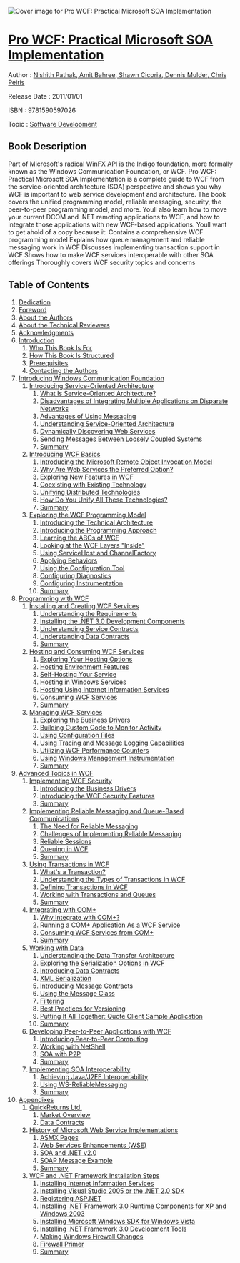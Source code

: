 ![Cover image for Pro WCF: Practical Microsoft SOA Implementation](https://imgdetail.ebookreading.net/cover/cover/software_development/EB9781590597026.jpg)

[Pro WCF: Practical Microsoft SOA Implementation](https://ebookreading.net/view/book/Pro+WCF%3A+Practical+Microsoft+SOA+Implementation-EB9781590597026_1.html "Pro WCF: Practical Microsoft SOA Implementation")
====================================================================================================================

Author : [Nishith Pathak](https://ebookreading.net/search/author/Nishith+Pathak),[ Amit Bahree](https://ebookreading.net/search/author/+Amit+Bahree),[ Shawn Cicoria](https://ebookreading.net/search/author/+Shawn+Cicoria),[ Dennis Mulder](https://ebookreading.net/search/author/+Dennis+Mulder),[ Chris Peiris](https://ebookreading.net/search/author/+Chris+Peiris)

Release Date : 2011/01/01

ISBN : 9781590597026

Topic : [Software Development](https://ebookreading.net/search/category/software-development)

Book Description
-----------------

Part of Microsoft's radical WinFX API is the Indigo foundation, more formally known as the Windows Communication Foundation, or WCF. Pro WCF: Practical Microsoft SOA Implementation is a complete guide to WCF from the service-oriented architecture (SOA) perspective and shows you why WCF is important to web service development and architecture.
The book covers the unified programming model, reliable messaging, security, the peer-to-peer programming model, and more. Youll also learn how to move your current DCOM and .NET remoting applications to WCF, and how to integrate those applications with new WCF-based applications. Youll want to get ahold of a copy because it:
Contains a comprehensive WCF programming model
Explains how queue management and reliable messaging work in WCF
Discusses implementing transaction support in WCF
Shows how to make WCF services interoperable with other SOA offerings
Thoroughly covers WCF security topics and concerns
              
Table of Contents
-----------------

1. [Dedication](https://ebookreading.net/view/book/Pro+WCF%3A+Practical+Microsoft+SOA+Implementation-EB9781590597026_1.html)
1. [Foreword](https://ebookreading.net/view/book/Pro+WCF%3A+Practical+Microsoft+SOA+Implementation-EB9781590597026_2.html)
1. [About the Authors](https://ebookreading.net/view/book/Pro+WCF%3A+Practical+Microsoft+SOA+Implementation-EB9781590597026_3.html)
1. [About the Technical Reviewers](https://ebookreading.net/view/book/Pro+WCF%3A+Practical+Microsoft+SOA+Implementation-EB9781590597026_4.html)
1. [Acknowledgments](https://ebookreading.net/view/book/Pro+WCF%3A+Practical+Microsoft+SOA+Implementation-EB9781590597026_5.html)
1. [Introduction](https://ebookreading.net/view/book/Pro+WCF%3A+Practical+Microsoft+SOA+Implementation-EB9781590597026_6.html)
    1. [Who This Book Is For](https://ebookreading.net/view/book/Pro+WCF%3A+Practical+Microsoft+SOA+Implementation-EB9781590597026_7.html)
    1. [How This Book Is Structured](https://ebookreading.net/view/book/Pro+WCF%3A+Practical+Microsoft+SOA+Implementation-EB9781590597026_8.html)
    1. [Prerequisites](https://ebookreading.net/view/book/Pro+WCF%3A+Practical+Microsoft+SOA+Implementation-EB9781590597026_9.html)
    1. [Contacting the Authors](https://ebookreading.net/view/book/Pro+WCF%3A+Practical+Microsoft+SOA+Implementation-EB9781590597026_10.html)
1. [Introducing Windows Communication Foundation](https://ebookreading.net/view/book/Pro+WCF%3A+Practical+Microsoft+SOA+Implementation-EB9781590597026_11.html)
    1. [Introducing Service-Oriented Architecture](https://ebookreading.net/view/book/Pro+WCF%3A+Practical+Microsoft+SOA+Implementation-EB9781590597026_12.html)
        1. [What Is Service-Oriented Architecture?](https://ebookreading.net/view/book/Pro+WCF%3A+Practical+Microsoft+SOA+Implementation-EB9781590597026_13.html)
        1. [Disadvantages of Integrating Multiple Applications on Disparate Networks](https://ebookreading.net/view/book/Pro+WCF%3A+Practical+Microsoft+SOA+Implementation-EB9781590597026_14.html)
        1. [Advantages of Using Messaging](https://ebookreading.net/view/book/Pro+WCF%3A+Practical+Microsoft+SOA+Implementation-EB9781590597026_15.html)
        1. [Understanding Service-Oriented Architecture](https://ebookreading.net/view/book/Pro+WCF%3A+Practical+Microsoft+SOA+Implementation-EB9781590597026_16.html)
        1. [Dynamically Discovering Web Services](https://ebookreading.net/view/book/Pro+WCF%3A+Practical+Microsoft+SOA+Implementation-EB9781590597026_17.html)
        1. [Sending Messages Between Loosely Coupled Systems](https://ebookreading.net/view/book/Pro+WCF%3A+Practical+Microsoft+SOA+Implementation-EB9781590597026_18.html)
        1. [Summary](https://ebookreading.net/view/book/Pro+WCF%3A+Practical+Microsoft+SOA+Implementation-EB9781590597026_19.html)
    1. [Introducing WCF Basics](https://ebookreading.net/view/book/Pro+WCF%3A+Practical+Microsoft+SOA+Implementation-EB9781590597026_20.html)
        1. [Introducing the Microsoft Remote Object Invocation Model](https://ebookreading.net/view/book/Pro+WCF%3A+Practical+Microsoft+SOA+Implementation-EB9781590597026_21.html)
        1. [Why Are Web Services the Preferred Option?](https://ebookreading.net/view/book/Pro+WCF%3A+Practical+Microsoft+SOA+Implementation-EB9781590597026_22.html)
        1. [Exploring New Features in WCF](https://ebookreading.net/view/book/Pro+WCF%3A+Practical+Microsoft+SOA+Implementation-EB9781590597026_23.html)
        1. [Coexisting with Existing Technology](https://ebookreading.net/view/book/Pro+WCF%3A+Practical+Microsoft+SOA+Implementation-EB9781590597026_24.html)
        1. [Unifying Distributed Technologies](https://ebookreading.net/view/book/Pro+WCF%3A+Practical+Microsoft+SOA+Implementation-EB9781590597026_25.html)
        1. [How Do You Unify All These Technologies?](https://ebookreading.net/view/book/Pro+WCF%3A+Practical+Microsoft+SOA+Implementation-EB9781590597026_26.html)
        1. [Summary](https://ebookreading.net/view/book/Pro+WCF%3A+Practical+Microsoft+SOA+Implementation-EB9781590597026_27.html)
    1. [Exploring the WCF Programming Model](https://ebookreading.net/view/book/Pro+WCF%3A+Practical+Microsoft+SOA+Implementation-EB9781590597026_28.html)
        1. [Introducing the Technical Architecture](https://ebookreading.net/view/book/Pro+WCF%3A+Practical+Microsoft+SOA+Implementation-EB9781590597026_29.html)
        1. [Introducing the Programming Approach](https://ebookreading.net/view/book/Pro+WCF%3A+Practical+Microsoft+SOA+Implementation-EB9781590597026_30.html)
        1. [Learning the ABCs of WCF](https://ebookreading.net/view/book/Pro+WCF%3A+Practical+Microsoft+SOA+Implementation-EB9781590597026_31.html)
        1. [Looking at the WCF Layers &quot;Inside&quot;](https://ebookreading.net/view/book/Pro+WCF%3A+Practical+Microsoft+SOA+Implementation-EB9781590597026_32.html)
        1. [Using ServiceHost and ChannelFactory](https://ebookreading.net/view/book/Pro+WCF%3A+Practical+Microsoft+SOA+Implementation-EB9781590597026_33.html)
        1. [Applying Behaviors](https://ebookreading.net/view/book/Pro+WCF%3A+Practical+Microsoft+SOA+Implementation-EB9781590597026_34.html)
        1. [Using the Configuration Tool](https://ebookreading.net/view/book/Pro+WCF%3A+Practical+Microsoft+SOA+Implementation-EB9781590597026_35.html)
        1. [Configuring Diagnostics](https://ebookreading.net/view/book/Pro+WCF%3A+Practical+Microsoft+SOA+Implementation-EB9781590597026_36.html)
        1. [Configuring Instrumentation](https://ebookreading.net/view/book/Pro+WCF%3A+Practical+Microsoft+SOA+Implementation-EB9781590597026_37.html)
        1. [Summary](https://ebookreading.net/view/book/Pro+WCF%3A+Practical+Microsoft+SOA+Implementation-EB9781590597026_38.html)
1. [Programming with WCF](https://ebookreading.net/view/book/Pro+WCF%3A+Practical+Microsoft+SOA+Implementation-EB9781590597026_39.html)
    1. [Installing and Creating WCF Services](https://ebookreading.net/view/book/Pro+WCF%3A+Practical+Microsoft+SOA+Implementation-EB9781590597026_40.html)
        1. [Understanding the Requirements](https://ebookreading.net/view/book/Pro+WCF%3A+Practical+Microsoft+SOA+Implementation-EB9781590597026_41.html)
        1. [Installing the .NET 3.0 Development Components](https://ebookreading.net/view/book/Pro+WCF%3A+Practical+Microsoft+SOA+Implementation-EB9781590597026_42.html)
        1. [Understanding Service Contracts](https://ebookreading.net/view/book/Pro+WCF%3A+Practical+Microsoft+SOA+Implementation-EB9781590597026_43.html)
        1. [Understanding Data Contracts](https://ebookreading.net/view/book/Pro+WCF%3A+Practical+Microsoft+SOA+Implementation-EB9781590597026_44.html)
        1. [Summary](https://ebookreading.net/view/book/Pro+WCF%3A+Practical+Microsoft+SOA+Implementation-EB9781590597026_45.html)
    1. [Hosting and Consuming WCF Services](https://ebookreading.net/view/book/Pro+WCF%3A+Practical+Microsoft+SOA+Implementation-EB9781590597026_46.html)
        1. [Exploring Your Hosting Options](https://ebookreading.net/view/book/Pro+WCF%3A+Practical+Microsoft+SOA+Implementation-EB9781590597026_47.html)
        1. [Hosting Environment Features](https://ebookreading.net/view/book/Pro+WCF%3A+Practical+Microsoft+SOA+Implementation-EB9781590597026_48.html)
        1. [Self-Hosting Your Service](https://ebookreading.net/view/book/Pro+WCF%3A+Practical+Microsoft+SOA+Implementation-EB9781590597026_49.html)
        1. [Hosting in Windows Services](https://ebookreading.net/view/book/Pro+WCF%3A+Practical+Microsoft+SOA+Implementation-EB9781590597026_50.html)
        1. [Hosting Using Internet Information Services](https://ebookreading.net/view/book/Pro+WCF%3A+Practical+Microsoft+SOA+Implementation-EB9781590597026_51.html)
        1. [Consuming WCF Services](https://ebookreading.net/view/book/Pro+WCF%3A+Practical+Microsoft+SOA+Implementation-EB9781590597026_52.html)
        1. [Summary](https://ebookreading.net/view/book/Pro+WCF%3A+Practical+Microsoft+SOA+Implementation-EB9781590597026_53.html)
    1. [Managing WCF Services](https://ebookreading.net/view/book/Pro+WCF%3A+Practical+Microsoft+SOA+Implementation-EB9781590597026_54.html)
        1. [Exploring the Business Drivers](https://ebookreading.net/view/book/Pro+WCF%3A+Practical+Microsoft+SOA+Implementation-EB9781590597026_55.html)
        1. [Building Custom Code to Monitor Activity](https://ebookreading.net/view/book/Pro+WCF%3A+Practical+Microsoft+SOA+Implementation-EB9781590597026_56.html)
        1. [Using Configuration Files](https://ebookreading.net/view/book/Pro+WCF%3A+Practical+Microsoft+SOA+Implementation-EB9781590597026_57.html)
        1. [Using Tracing and Message Logging Capabilities](https://ebookreading.net/view/book/Pro+WCF%3A+Practical+Microsoft+SOA+Implementation-EB9781590597026_58.html)
        1. [Utilizing WCF Performance Counters](https://ebookreading.net/view/book/Pro+WCF%3A+Practical+Microsoft+SOA+Implementation-EB9781590597026_59.html)
        1. [Using Windows Management Instrumentation](https://ebookreading.net/view/book/Pro+WCF%3A+Practical+Microsoft+SOA+Implementation-EB9781590597026_60.html)
        1. [Summary](https://ebookreading.net/view/book/Pro+WCF%3A+Practical+Microsoft+SOA+Implementation-EB9781590597026_61.html)
1. [Advanced Topics in WCF](https://ebookreading.net/view/book/Pro+WCF%3A+Practical+Microsoft+SOA+Implementation-EB9781590597026_62.html)
    1. [Implementing WCF Security](https://ebookreading.net/view/book/Pro+WCF%3A+Practical+Microsoft+SOA+Implementation-EB9781590597026_63.html)
        1. [Introducing the Business Drivers](https://ebookreading.net/view/book/Pro+WCF%3A+Practical+Microsoft+SOA+Implementation-EB9781590597026_64.html)
        1. [Introducing the WCF Security Features](https://ebookreading.net/view/book/Pro+WCF%3A+Practical+Microsoft+SOA+Implementation-EB9781590597026_65.html)
        1. [Summary](https://ebookreading.net/view/book/Pro+WCF%3A+Practical+Microsoft+SOA+Implementation-EB9781590597026_66.html)
    1. [Implementing Reliable Messaging and Queue-Based Communications](https://ebookreading.net/view/book/Pro+WCF%3A+Practical+Microsoft+SOA+Implementation-EB9781590597026_67.html)
        1. [The Need for Reliable Messaging](https://ebookreading.net/view/book/Pro+WCF%3A+Practical+Microsoft+SOA+Implementation-EB9781590597026_68.html)
        1. [Challenges of Implementing Reliable Messaging](https://ebookreading.net/view/book/Pro+WCF%3A+Practical+Microsoft+SOA+Implementation-EB9781590597026_69.html)
        1. [Reliable Sessions](https://ebookreading.net/view/book/Pro+WCF%3A+Practical+Microsoft+SOA+Implementation-EB9781590597026_70.html)
        1. [Queuing in WCF](https://ebookreading.net/view/book/Pro+WCF%3A+Practical+Microsoft+SOA+Implementation-EB9781590597026_71.html)
        1. [Summary](https://ebookreading.net/view/book/Pro+WCF%3A+Practical+Microsoft+SOA+Implementation-EB9781590597026_72.html)
    1. [Using Transactions in WCF](https://ebookreading.net/view/book/Pro+WCF%3A+Practical+Microsoft+SOA+Implementation-EB9781590597026_73.html)
        1. [What&#39;s a Transaction?](https://ebookreading.net/view/book/Pro+WCF%3A+Practical+Microsoft+SOA+Implementation-EB9781590597026_74.html)
        1. [Understanding the Types of Transactions in WCF](https://ebookreading.net/view/book/Pro+WCF%3A+Practical+Microsoft+SOA+Implementation-EB9781590597026_75.html)
        1. [Defining Transactions in WCF](https://ebookreading.net/view/book/Pro+WCF%3A+Practical+Microsoft+SOA+Implementation-EB9781590597026_76.html)
        1. [Working with Transactions and Queues](https://ebookreading.net/view/book/Pro+WCF%3A+Practical+Microsoft+SOA+Implementation-EB9781590597026_77.html)
        1. [Summary](https://ebookreading.net/view/book/Pro+WCF%3A+Practical+Microsoft+SOA+Implementation-EB9781590597026_78.html)
    1. [Integrating with COM+](https://ebookreading.net/view/book/Pro+WCF%3A+Practical+Microsoft+SOA+Implementation-EB9781590597026_79.html)
        1. [Why Integrate with COM+?](https://ebookreading.net/view/book/Pro+WCF%3A+Practical+Microsoft+SOA+Implementation-EB9781590597026_80.html)
        1. [Running a COM+ Application As a WCF Service](https://ebookreading.net/view/book/Pro+WCF%3A+Practical+Microsoft+SOA+Implementation-EB9781590597026_81.html)
        1. [Consuming WCF Services from COM+](https://ebookreading.net/view/book/Pro+WCF%3A+Practical+Microsoft+SOA+Implementation-EB9781590597026_82.html)
        1. [Summary](https://ebookreading.net/view/book/Pro+WCF%3A+Practical+Microsoft+SOA+Implementation-EB9781590597026_83.html)
    1. [Working with Data](https://ebookreading.net/view/book/Pro+WCF%3A+Practical+Microsoft+SOA+Implementation-EB9781590597026_84.html)
        1. [Understanding the Data Transfer Architecture](https://ebookreading.net/view/book/Pro+WCF%3A+Practical+Microsoft+SOA+Implementation-EB9781590597026_85.html)
        1. [Exploring the Serialization Options in WCF](https://ebookreading.net/view/book/Pro+WCF%3A+Practical+Microsoft+SOA+Implementation-EB9781590597026_86.html)
        1. [Introducing Data Contracts](https://ebookreading.net/view/book/Pro+WCF%3A+Practical+Microsoft+SOA+Implementation-EB9781590597026_87.html)
        1. [XML Serialization](https://ebookreading.net/view/book/Pro+WCF%3A+Practical+Microsoft+SOA+Implementation-EB9781590597026_88.html)
        1. [Introducing Message Contracts](https://ebookreading.net/view/book/Pro+WCF%3A+Practical+Microsoft+SOA+Implementation-EB9781590597026_89.html)
        1. [Using the Message Class](https://ebookreading.net/view/book/Pro+WCF%3A+Practical+Microsoft+SOA+Implementation-EB9781590597026_90.html)
        1. [Filtering](https://ebookreading.net/view/book/Pro+WCF%3A+Practical+Microsoft+SOA+Implementation-EB9781590597026_91.html)
        1. [Best Practices for Versioning](https://ebookreading.net/view/book/Pro+WCF%3A+Practical+Microsoft+SOA+Implementation-EB9781590597026_92.html)
        1. [Putting It All Together: Quote Client Sample Application](https://ebookreading.net/view/book/Pro+WCF%3A+Practical+Microsoft+SOA+Implementation-EB9781590597026_93.html)
        1. [Summary](https://ebookreading.net/view/book/Pro+WCF%3A+Practical+Microsoft+SOA+Implementation-EB9781590597026_94.html)
    1. [Developing Peer-to-Peer Applications with WCF](https://ebookreading.net/view/book/Pro+WCF%3A+Practical+Microsoft+SOA+Implementation-EB9781590597026_95.html)
        1. [Introducing Peer-to-Peer Computing](https://ebookreading.net/view/book/Pro+WCF%3A+Practical+Microsoft+SOA+Implementation-EB9781590597026_96.html)
        1. [Working with NetShell](https://ebookreading.net/view/book/Pro+WCF%3A+Practical+Microsoft+SOA+Implementation-EB9781590597026_97.html)
        1. [SOA with P2P](https://ebookreading.net/view/book/Pro+WCF%3A+Practical+Microsoft+SOA+Implementation-EB9781590597026_98.html)
        1. [Summary](https://ebookreading.net/view/book/Pro+WCF%3A+Practical+Microsoft+SOA+Implementation-EB9781590597026_99.html)
    1. [Implementing SOA Interoperability](https://ebookreading.net/view/book/Pro+WCF%3A+Practical+Microsoft+SOA+Implementation-EB9781590597026_100.html)
        1. [Achieving Java/J2EE Interoperability](https://ebookreading.net/view/book/Pro+WCF%3A+Practical+Microsoft+SOA+Implementation-EB9781590597026_101.html)
        1. [Using WS-ReliableMessaging](https://ebookreading.net/view/book/Pro+WCF%3A+Practical+Microsoft+SOA+Implementation-EB9781590597026_102.html)
        1. [Summary](https://ebookreading.net/view/book/Pro+WCF%3A+Practical+Microsoft+SOA+Implementation-EB9781590597026_103.html)
1. [Appendixes](https://ebookreading.net/view/book/Pro+WCF%3A+Practical+Microsoft+SOA+Implementation-EB9781590597026_104.html)
    1. [QuickReturns Ltd.](https://ebookreading.net/view/book/Pro+WCF%3A+Practical+Microsoft+SOA+Implementation-EB9781590597026_105.html)
        1. [Market Overview](https://ebookreading.net/view/book/Pro+WCF%3A+Practical+Microsoft+SOA+Implementation-EB9781590597026_106.html)
        1. [Data Contracts](https://ebookreading.net/view/book/Pro+WCF%3A+Practical+Microsoft+SOA+Implementation-EB9781590597026_107.html)
    1. [History of Microsoft Web Service Implementations](https://ebookreading.net/view/book/Pro+WCF%3A+Practical+Microsoft+SOA+Implementation-EB9781590597026_108.html)
        1. [ASMX Pages](https://ebookreading.net/view/book/Pro+WCF%3A+Practical+Microsoft+SOA+Implementation-EB9781590597026_109.html)
        1. [Web Services Enhancements (WSE)](https://ebookreading.net/view/book/Pro+WCF%3A+Practical+Microsoft+SOA+Implementation-EB9781590597026_110.html)
        1. [SOA and .NET v2.0](https://ebookreading.net/view/book/Pro+WCF%3A+Practical+Microsoft+SOA+Implementation-EB9781590597026_111.html)
        1. [SOAP Message Example](https://ebookreading.net/view/book/Pro+WCF%3A+Practical+Microsoft+SOA+Implementation-EB9781590597026_112.html)
        1. [Summary](https://ebookreading.net/view/book/Pro+WCF%3A+Practical+Microsoft+SOA+Implementation-EB9781590597026_113.html)
    1. [WCF and .NET Framework Installation Steps](https://ebookreading.net/view/book/Pro+WCF%3A+Practical+Microsoft+SOA+Implementation-EB9781590597026_114.html)
        1. [Installing Internet Information Services](https://ebookreading.net/view/book/Pro+WCF%3A+Practical+Microsoft+SOA+Implementation-EB9781590597026_115.html)
        1. [Installing Visual Studio 2005 or the .NET 2.0 SDK](https://ebookreading.net/view/book/Pro+WCF%3A+Practical+Microsoft+SOA+Implementation-EB9781590597026_116.html)
        1. [Registering ASP.NET](https://ebookreading.net/view/book/Pro+WCF%3A+Practical+Microsoft+SOA+Implementation-EB9781590597026_117.html)
        1. [Installing .NET Framework 3.0 Runtime Components for XP and Windows 2003](https://ebookreading.net/view/book/Pro+WCF%3A+Practical+Microsoft+SOA+Implementation-EB9781590597026_118.html)
        1. [Installing Microsoft Windows SDK for Windows Vista](https://ebookreading.net/view/book/Pro+WCF%3A+Practical+Microsoft+SOA+Implementation-EB9781590597026_119.html)
        1. [Installing .NET Framework 3.0 Development Tools](https://ebookreading.net/view/book/Pro+WCF%3A+Practical+Microsoft+SOA+Implementation-EB9781590597026_120.html)
        1. [Making Windows Firewall Changes](https://ebookreading.net/view/book/Pro+WCF%3A+Practical+Microsoft+SOA+Implementation-EB9781590597026_121.html)
        1. [Firewall Primer](https://ebookreading.net/view/book/Pro+WCF%3A+Practical+Microsoft+SOA+Implementation-EB9781590597026_122.html)
        1. [Summary](https://ebookreading.net/view/book/Pro+WCF%3A+Practical+Microsoft+SOA+Implementation-EB9781590597026_123.html)
